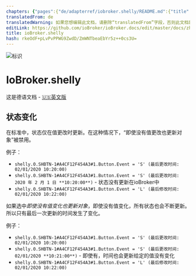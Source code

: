```yaml
---
chapters: {"pages":{"de/adapterref/iobroker.shelly/README.md":{"title":{"de":"ioBroker.shelly"},"content":"de/adapterref/iobroker.shelly/README.md"},"de/adapterref/iobroker.shelly/protocol-coap.md":{"title":{"de":"ioBroker.shelly"},"content":"de/adapterref/iobroker.shelly/protocol-coap.md"},"de/adapterref/iobroker.shelly/protocol-mqtt.md":{"title":{"de":"ioBroker.shelly"},"content":"de/adapterref/iobroker.shelly/protocol-mqtt.md"},"de/adapterref/iobroker.shelly/restricted-login.md":{"title":{"de":"ioBroker.shelly"},"content":"de/adapterref/iobroker.shelly/restricted-login.md"},"de/adapterref/iobroker.shelly/state-changes.md":{"title":{"de":"ioBroker.shelly"},"content":"de/adapterref/iobroker.shelly/state-changes.md"},"de/adapterref/iobroker.shelly/faq.md":{"title":{"de":"ioBroker.shelly"},"content":"de/adapterref/iobroker.shelly/faq.md"},"de/adapterref/iobroker.shelly/debug.md":{"title":{"de":"ioBroker.shelly"},"content":"de/adapterref/iobroker.shelly/debug.md"}}}
translatedFrom: de
translatedWarning: 如果您想编辑此文档，请删除“translatedFrom”字段，否则此文档将再次自动翻译
editLink: https://github.com/ioBroker/ioBroker.docs/edit/master/docs/zh-cn/adapterref/iobroker.shelly/state-changes.md
title: ioBroker.shelly
hash: rkeOdF+pLvPvPPWG9ZwdD/ZmWNTbeaEbYr5z++0cs3U=
---
```

![标识](../../../de/admin/shelly.png)

# IoBroker.shelly
这是德语文档 - [🇺🇸英文版](../en/state-changes.md)

## 状态变化
在标准中，状态仅在值更改时更新。在这种情况下，“即使没有值更改也更新对象”被禁用。

例子：

* `shelly.0.SHBTN-1#A4CF12F454A3#1.Button.Event = 'S' (最后更改时间: 02/01/2020 10:20:00)`
* `shelly.0.SHBTN-1#A4CF12F454A3#1.Button.Event = 'S' (最后更改时间: 2020 年 2 月 1 日 **10:20:00**)` - 状态没有更新在ioBroker中
* `shelly.0.SHBTN-1#A4CF12F454A3#1.Button.Event = 'L' (最后修改时间: 02/01/2020 10:22:00)`

如果选中*即使没有值变化也更新对象*，即使没有值变化，所有状态也会不断更新。所以只有最后一次更新的时间发生了变化。

例子：

* `shelly.0.SHBTN-1#A4CF12F454A3#1.Button.Event = 'S' (最后更改时间: 02/01/2020 10:20:00)`
* `shelly.0.SHBTN-1#A4CF12F454A3#1.Button.Event = 'S' (最后更改时间: 02/01/2020 **10:21:00**)` - 即使有，时间也会更新给定的值没有变化
* `shelly.0.SHBTN-1#A4CF12F454A3#1.Button.Event = 'L' (最后修改时间: 02/01/2020 10:22:00)`